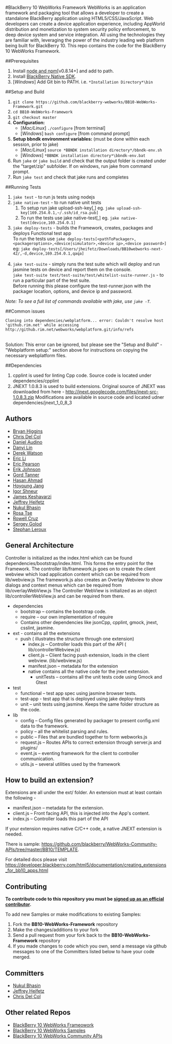 #BlackBerry 10 WebWorks Framework
WebWorks is an application framework and packaging tool that allows a developer to create a standalone BlackBerry application using HTML5/CSS/JavaScript.  Web developers can create a device application experience, including AppWorld distribution and monetization to system security policy enforcement, to deep device system and service integration. All using the technologies they are familiar with, leveraging the power of the industry leading web platform being built for BlackBerry 10.
This repo contains the code for the BlackBerry 10 WebWorks Framework.

##Prerequisites
1. Install [node and npm](http://nodejs.org/download/)[v0.8.14+] and add to path.
2. Install [BlackBerry Native SDK](https://bdsc.webapps.blackberry.com/native/).
3. [*Windows*] Add Git bin to PATH. i.e. `*Installation Directory*\bin`

##Setup and Build
1. `git clone https://github.com/blackberry-webworks/BB10-WebWorks-Framework.git`
2. `cd BB10-WebWorks-Framework`
3. `git checkout master`
4. **Configuration:**
    - [*Mac/Linux*] `./configure` [from terminal]
    - [*Windows*] `bash configure` [from command prompt]
5. **Setup bbndk environment variables:** (must be done within each session, prior to jake)
    - [*Mac/Linux*] `source *BBNDK installation directory*/bbndk-env.sh`
    - [*Windows*] `*BBNDK installation directory*\bbndk-env.bat`
6. Run `jake` or `jake build` and check that the output folder is created under the "target/zip" subfolder. If on windows, run jake from command prompt.
8. Run `jake test` and check that jake runs and completes

##Running Tests
1. `jake test`  - to run js tests using nodejs
2. `jake native-test` - to run native unit tests
    1. To setup run jake upload-ssh-key[<IP>,<ssh public key location>] eg. `jake upload-ssh-key[169.254.0.1,~/.ssh/id_rsa.pub]`
    2. To run the tests use jake native-test[<device or simulator>,<IP>] eg. `jake native-test[device,169.254.0.1]`
3. `jake deploy-tests` - builds the Framework, creates, packages and deploys Functional test app<br />
       To run the tests use `jake deploy-tests[<pathToPackager>,<packageroptions>,<device|simulator>,<device ip>,<device password>]`<br />
       eg: `jake deploy-tests[/Users/jheifetz/Downloads/BB10webworks-next-42/,-d,device,169.254.0.1,qaqa]`<br /><br />
4. `jake test-suite` - simply runs the test suite which will deploy and run jasmine tests on device and report them on the console. <br/>
   `jake test-suite test/test-suite/test/whitelist-suite-runner.js` - to run a particular part of the test suite. <br/>
    Before running this please configure the test-runner.json with the packager location, options, and device ip and password. <br/>

*Note: To see a full list of commands available with jake, use `jake -T`.*

##Common issues
 ```
Cloning into dependencies/webplatform... error: Couldn't resolve host 'github.rim.net' while accessing
http://github.rim.net/webworks/webplatform.git/info/refs
```
<br />
Solution: This error can be ignored, but please see the "Setup and Build" - "Webplatform setup:" section above for instructions on copying the necessary webplatform files.

##Dependencies
1. cpplint is used for linting Cpp code. Source code is located under dependencies/cpplint
2. JNEXT 1.0.8.3 is used to build extensions.
Original source of JNEXT was downloaded from here - http://jnext.googlecode.com/files/jnext-src-1.0.8.3.zip
Modifications are available in source code and located udner dependencies/jnext_1_0_8_3

## Authors
* [Bryan Higgins](http://github.com/bryanhiggins)
* [Chris Del Col](http://github.com/cdelcol)
* [Daniel Audino](http://github.com/danielaudino)
* [Danyi Lin](http://github.com/dylin)
* [Derek Watson](http://github.com/derek-watson)
* [Eric Li](http://github.com/ericleili)
* [Eric Pearson](http://github.com/pagey)
* [Erik Johnson](http://github.com/erikj54)
* [Gord Tanner](http://github.com/gtanner)
* [Hasan Ahmad](http://github.com/haahmad)
* [Hoyoung Jang](http://github.com/hoyoungjang)
* [Igor Shneur](http://github.com/ishneur)
* [James Keshavarzi](http://github.com/jkeshavarzi)
* [Jeffrey Heifetz](http://github.com/jeffheifetz)
* [Nukul Bhasin](http://github.com/nukulb)
* [Rosa Tse](http://github.com/rwmtse)
* [Rowell Cruz](http://github.com/rcruz)
* [Sergey Golod](http://github.com/tohman)
* [Stephan Leroux](http://github.com/sleroux)

## General Architecture
Controller is initialized as the index.html which can be found dependencies/bootstrap/index.html. This forms the entry point for the Framework.
The controller lib/framework.js goes on to create the client webview which load application content which can be required from lib/webview.js
The framework.js also creates an Overlay Webview to show dialogs and context menus which can be required from lib/overlayWebView.js
The Controller WebView is initialized as an object lib/controllerWebView.js and can be required from there.

- dependencies
    - bootstrap – contains the bootstrap code.
    - require – our own implementation of require
    - Contains other dependencies like jsonCpp, cpplint, gmock, jnext, csslint, jasmine.
- ext -  contains all the extensions
    - push ( illustrates the structure through one extension)
        - index.js – Controller loads this part of the API ( lib/controllerWebview.js)
        - client.js – Client facing push extension, loads in the client webview. (lib/webview.js)
        - manifest.json – metadata for the extension
        - native  contains all the native code for the jnext extension.
            - unitTests – contains all the unit tests code using Gmock and Gtest
- test
    - functional – test app spec using jasmine browser tests.
    - test-app  - test app that is deployed using jake deploy-tests
    - unit – unit tests using jasmine. Keeps the same folder structure as the code.
- lib
    - config – Config files generated by packager to present config.xml data to the framework.
    - policy – all the whitelist parsing and rules.
    - public – Files that are bundled together to form webworks.js
    - request.js – Routes APIs to correct extension through server.js and plugins/
    - event.js – eventing framework for the client to controller communication.
    - utils.js – several utilities used by the framework


## How to build an extension?

Extensions are all under the ext/ folder. An extension must at least contain the following -
* manifest.json – metadata for the extension.
* client.js – Front facing API, this is injected into the App's content.
* index.js – Controller loads this part of the API

If your extension requires native C/C++ code, a native JNEXT extension is needed.

There is sample:  https://github.com/blackberry/WebWorks-Community-APIs/tree/master/BB10/TEMPLATE.

For detailed docs please visit
https://developer.blackberry.com/html5/documentation/creating_extensions_for_bb10_apps.html


## Contributing
**To contribute code to this repository you must be [signed up as an official contributor](http://blackberry.github.com/howToContribute.html).**

To add new Samples or make modifications to existing Samples:

1. Fork the **BB10-WebWorks-Framework** repository
2. Make the changes/additions to your fork
3. Send a pull request from your fork back to the **BB10-WebWorks-Framework** repository
4. If you made changes to code which you own, send a message via github messages to one of the Committers listed below to have your code merged.

## Committers
* [Nukul Bhasin](http://github.com/nukulb)
* [Jeffrey Heifetz](http://github.com/jeffheifetz)
* [Chris Del Col](http://github.com/cdelcol)

## Other related Repos
 * [BlackBerry 10 WebWorks Frameowork](https://github.com/blackberry/BB10-WebWorks-Framework)
 * [BlackBerry 10 WebWorks Samples](https://github.com/blackberry/BB10-WebWorks-Samples)
 * [BlackBerry 10 WebWorks Community APIs](https://github.com/blackberry/WebWorks-Community-APIs/tree/master/BB10)
